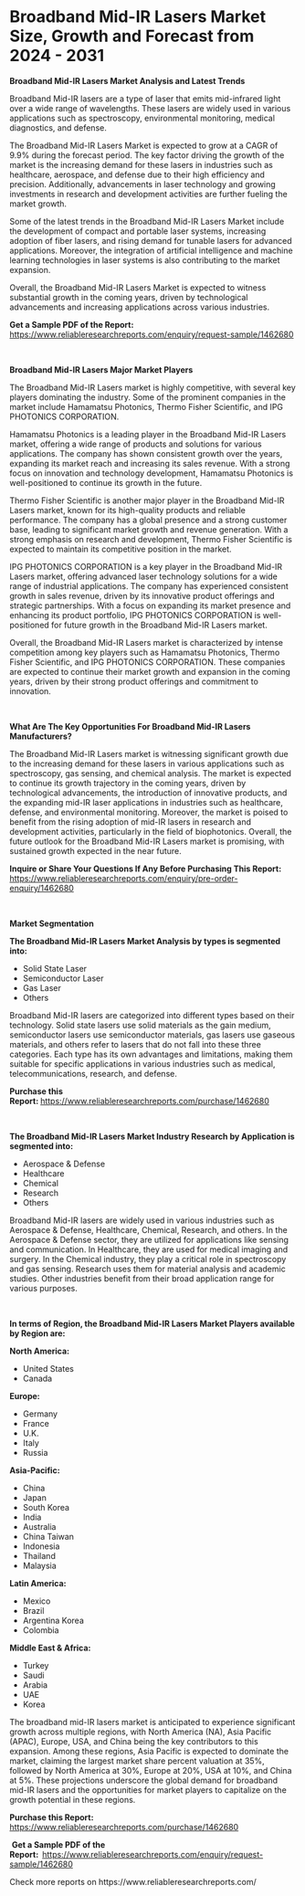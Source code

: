 <p><h1>Broadband Mid-IR Lasers Market Size, Growth and Forecast from 2024 - 2031</h1></p><p><strong>Broadband Mid-IR Lasers Market Analysis and Latest Trends</strong></p>
<p><p>Broadband Mid-IR lasers are a type of laser that emits mid-infrared light over a wide range of wavelengths. These lasers are widely used in various applications such as spectroscopy, environmental monitoring, medical diagnostics, and defense.</p><p>The Broadband Mid-IR Lasers Market is expected to grow at a CAGR of 9.9% during the forecast period. The key factor driving the growth of the market is the increasing demand for these lasers in industries such as healthcare, aerospace, and defense due to their high efficiency and precision. Additionally, advancements in laser technology and growing investments in research and development activities are further fueling the market growth.</p><p>Some of the latest trends in the Broadband Mid-IR Lasers Market include the development of compact and portable laser systems, increasing adoption of fiber lasers, and rising demand for tunable lasers for advanced applications. Moreover, the integration of artificial intelligence and machine learning technologies in laser systems is also contributing to the market expansion.</p><p>Overall, the Broadband Mid-IR Lasers Market is expected to witness substantial growth in the coming years, driven by technological advancements and increasing applications across various industries.</p></p>
<p><strong>Get a Sample PDF of the Report:&nbsp;</strong> <a href="https://www.reliableresearchreports.com/enquiry/request-sample/1462680">https://www.reliableresearchreports.com/enquiry/request-sample/1462680</a></p>
<p>&nbsp;</p>
<p><strong>Broadband Mid-IR Lasers Major Market Players</strong></p>
<p><p>The Broadband Mid-IR Lasers market is highly competitive, with several key players dominating the industry. Some of the prominent companies in the market include Hamamatsu Photonics, Thermo Fisher Scientific, and IPG PHOTONICS CORPORATION.</p><p>Hamamatsu Photonics is a leading player in the Broadband Mid-IR Lasers market, offering a wide range of products and solutions for various applications. The company has shown consistent growth over the years, expanding its market reach and increasing its sales revenue. With a strong focus on innovation and technology development, Hamamatsu Photonics is well-positioned to continue its growth in the future.</p><p>Thermo Fisher Scientific is another major player in the Broadband Mid-IR Lasers market, known for its high-quality products and reliable performance. The company has a global presence and a strong customer base, leading to significant market growth and revenue generation. With a strong emphasis on research and development, Thermo Fisher Scientific is expected to maintain its competitive position in the market.</p><p>IPG PHOTONICS CORPORATION is a key player in the Broadband Mid-IR Lasers market, offering advanced laser technology solutions for a wide range of industrial applications. The company has experienced consistent growth in sales revenue, driven by its innovative product offerings and strategic partnerships. With a focus on expanding its market presence and enhancing its product portfolio, IPG PHOTONICS CORPORATION is well-positioned for future growth in the Broadband Mid-IR Lasers market.</p><p>Overall, the Broadband Mid-IR Lasers market is characterized by intense competition among key players such as Hamamatsu Photonics, Thermo Fisher Scientific, and IPG PHOTONICS CORPORATION. These companies are expected to continue their market growth and expansion in the coming years, driven by their strong product offerings and commitment to innovation.</p></p>
<p>&nbsp;</p>
<p><strong>What Are The Key Opportunities For Broadband Mid-IR Lasers Manufacturers?</strong></p>
<p><p>The Broadband Mid-IR Lasers market is witnessing significant growth due to the increasing demand for these lasers in various applications such as spectroscopy, gas sensing, and chemical analysis. The market is expected to continue its growth trajectory in the coming years, driven by technological advancements, the introduction of innovative products, and the expanding mid-IR laser applications in industries such as healthcare, defense, and environmental monitoring. Moreover, the market is poised to benefit from the rising adoption of mid-IR lasers in research and development activities, particularly in the field of biophotonics. Overall, the future outlook for the Broadband Mid-IR Lasers market is promising, with sustained growth expected in the near future.</p></p>
<p><strong>Inquire or Share Your Questions If Any Before Purchasing This Report:</strong> <a href="https://www.reliableresearchreports.com/enquiry/pre-order-enquiry/1462680">https://www.reliableresearchreports.com/enquiry/pre-order-enquiry/1462680</a></p>
<p>&nbsp;</p>
<p><strong>Market Segmentation</strong></p>
<p><strong>The Broadband Mid-IR Lasers Market Analysis by types is segmented into:</strong></p>
<p><ul><li>Solid State Laser</li><li>Semiconductor Laser</li><li>Gas Laser</li><li>Others</li></ul></p>
<p><p>Broadband Mid-IR lasers are categorized into different types based on their technology. Solid state lasers use solid materials as the gain medium, semiconductor lasers use semiconductor materials, gas lasers use gaseous materials, and others refer to lasers that do not fall into these three categories. Each type has its own advantages and limitations, making them suitable for specific applications in various industries such as medical, telecommunications, research, and defense.</p></p>
<p><strong>Purchase this Report:&nbsp;</strong><a href="https://www.reliableresearchreports.com/purchase/1462680">https://www.reliableresearchreports.com/purchase/1462680</a></p>
<p>&nbsp;</p>
<p><strong>The Broadband Mid-IR Lasers Market Industry Research by Application is segmented into:</strong></p>
<p><ul><li>Aerospace & Defense</li><li>Healthcare</li><li>Chemical</li><li>Research</li><li>Others</li></ul></p>
<p><p>Broadband Mid-IR lasers are widely used in various industries such as Aerospace & Defense, Healthcare, Chemical, Research, and others. In the Aerospace & Defense sector, they are utilized for applications like sensing and communication. In Healthcare, they are used for medical imaging and surgery. In the Chemical industry, they play a critical role in spectroscopy and gas sensing. Research uses them for material analysis and academic studies. Other industries benefit from their broad application range for various purposes.</p></p>
<p>&nbsp;</p>
<p><strong>In terms of Region, the Broadband Mid-IR Lasers Market Players available by Region are:</strong></p>
<p>
    <p> <strong> North America: </strong>
        <ul>
            <li>United States</li>
            <li>Canada</li>
        </ul>
        </p> 
    <p> <strong> Europe: </strong>
        <ul>
            <li>Germany</li>
            <li>France</li>
            <li>U.K.</li>
            <li>Italy</li>
            <li>Russia</li>
        </ul>
        </p> 
    <p> <strong> Asia-Pacific: </strong>
        <ul>
            <li>China</li>
            <li>Japan</li>
            <li>South Korea</li>
            <li>India</li>
            <li>Australia</li>
            <li>China Taiwan</li>
            <li>Indonesia</li>
            <li>Thailand</li>
            <li>Malaysia</li>
        </ul>
        </p> 
    <p> <strong> Latin America: </strong>
        <ul>
            <li>Mexico</li>
            <li>Brazil</li>
            <li>Argentina Korea</li>
            <li>Colombia</li>
        </ul>
        </p> 
    <p> <strong> Middle East & Africa: </strong>
        <ul>
            <li>Turkey</li>
            <li>Saudi</li>
            <li>Arabia</li>
            <li>UAE</li>
            <li>Korea</li>
        </ul>
    </p>
    </p>
<p><p>The broadband mid-IR lasers market is anticipated to experience significant growth across multiple regions, with North America (NA), Asia Pacific (APAC), Europe, USA, and China being the key contributors to this expansion. Among these regions, Asia Pacific is expected to dominate the market, claiming the largest market share percent valuation at 35%, followed by North America at 30%, Europe at 20%, USA at 10%, and China at 5%. These projections underscore the global demand for broadband mid-IR lasers and the opportunities for market players to capitalize on the growth potential in these regions.</p></p>
<p><strong>Purchase this Report: </strong><a href="https://www.reliableresearchreports.com/purchase/1462680">https://www.reliableresearchreports.com/purchase/1462680</a></p>
<p>&nbsp;<strong>Get a Sample PDF of the Report:&nbsp;&nbsp;</strong><a href="https://www.reliableresearchreports.com/enquiry/request-sample/1462680">https://www.reliableresearchreports.com/enquiry/request-sample/1462680</a></p>
<p><strong></strong></p>
<p>Check more reports on https://www.reliableresearchreports.com/</p>